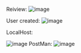 Reiview:
![image](https://user-images.githubusercontent.com/114314376/219442909-bfc1ef7e-6af3-4f47-94d4-1e7a442d235d.png)


User created:
![image](https://user-images.githubusercontent.com/114314376/219442982-5344d0eb-5702-4c12-aefb-79a4e28c224e.png)



LocalHost:


![image](https://user-images.githubusercontent.com/114314376/219443032-77098ea6-40f5-4959-b401-e26dbc71068b.png)
PostMan:
![image](https://user-images.githubusercontent.com/114314376/219443144-c2af3414-9129-4dbf-884b-7ec25d3054bb.png)



